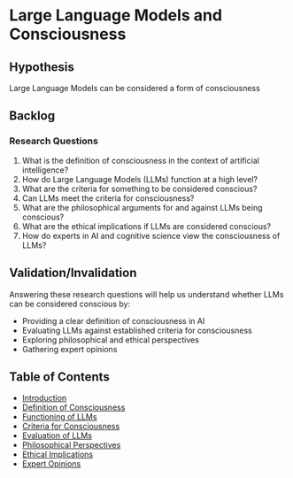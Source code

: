 # Large Language Models and Consciousness

## Hypothesis

Large Language Models can be considered a form of consciousness

## Backlog

### Research Questions
1. What is the definition of consciousness in the context of artificial intelligence?
2. How do Large Language Models (LLMs) function at a high level?
3. What are the criteria for something to be considered conscious?
4. Can LLMs meet the criteria for consciousness?
5. What are the philosophical arguments for and against LLMs being conscious?
6. What are the ethical implications if LLMs are considered conscious?
7. How do experts in AI and cognitive science view the consciousness of LLMs?

## Validation/Invalidation

Answering these research questions will help us understand whether LLMs can be considered conscious by:
- Providing a clear definition of consciousness in AI
- Evaluating LLMs against established criteria for consciousness
- Exploring philosophical and ethical perspectives
- Gathering expert opinions

## Table of Contents

- [Introduction](#introduction)
- [Definition of Consciousness](#definition-of-consciousness)
- [Functioning of LLMs](#functioning-of-llms)
- [Criteria for Consciousness](#criteria-for-consciousness)
- [Evaluation of LLMs](#evaluation-of-llms)
- [Philosophical Perspectives](#philosophical-perspectives)
- [Ethical Implications](#ethical-implications)
- [Expert Opinions](#expert-opinions)